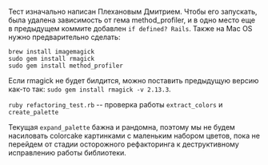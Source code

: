 Тест изначально написан Плехановым Дмитрием. Чтобы его запускать, была удалена зависимость от гема method_profiler, и в одно место еще в предыдущем коммите добавлен `if defined? Rails`. Также на Mac OS нужно предварительно сделать:

    brew install imagemagick
    sudo gem install rmagick
    sudo gem install method_profiler

Если rmagick не будет билдится, можно поставить предыдущую версию как-то так: `sudo gem install rmagick -v 2.13.3`.

`ruby refactoring_test.rb` -- проверка работы `extract_colors` и `create_palette`

Текущая `expand_palette` бажна и рандомна, поэтому мы не будем насиловать colorcake картинками с маленьким набором цветов, пока не перейдем от стадии осторожного рефакторинга к деструктивному исправлению работы библиотеки.

